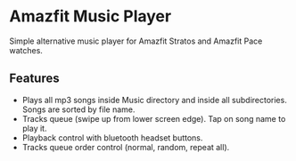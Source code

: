 # Amazfit Music Player

Simple alternative music player for Amazfit Stratos and Amazfit Pace watches.

## Features

- Plays all mp3 songs inside Music directory and inside all subdirectories. Songs are sorted by file name.
- Tracks queue (swipe up from lower screen edge). Tap on song name to play it.
- Playback control with bluetooth headset buttons.
- Tracks queue order control (normal, random, repeat all).
